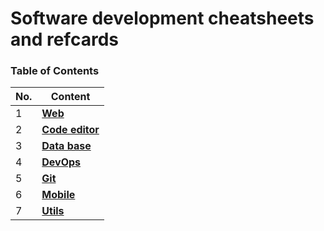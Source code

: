 # Software development cheatsheets and refcards

### Table of Contents

| No. | Content |
| --- | --------- |
| 1 | **[Web](./Web)** |
| 2 | **[Code editor](./code_editor)**|
| 3 | **[Data base](./db)</summary>**|
| 4 | **[DevOps](./devops)**|
| 5 | **[Git](./git)**|
| 6 | **[Mobile](./mobile)**|
| 7 | **[Utils](./utils)**|

</details>
